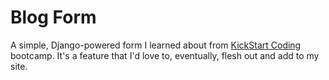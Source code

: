 # Blog Form

A simple, Django-powered form I learned about from <a target="_blank" href="http://www.kickstartcoding.com">KickStart Coding</a> bootcamp. It's a feature that I'd love to, eventually, flesh out and add to my site.